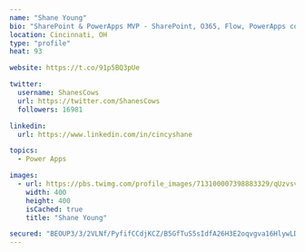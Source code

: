 ```yaml
---
name: "Shane Young"
bio: "SharePoint & PowerApps MVP - SharePoint, O365, Flow, PowerApps consulting? @PowerApps911 | Pure Snark? You found it."
location: Cincinnati, OH
type: "profile"
heat: 93

website: https://t.co/91p5BQ3pUe

twitter:
  username: ShanesCows
  url: https://twitter.com/ShanesCows
  followers: 16981

linkedin:
  url: https://www.linkedin.com/in/cincyshane

topics:
  - Power Apps

images:
  - url: https://pbs.twimg.com/profile_images/713100007398883329/qUzvsvQ3_400x400.jpg
    width: 400
    height: 400
    isCached: true
    title: "Shane Young"

secured: "BEOUP3/3/2VLNf/PyfifCCdjKCZ/B5GfTuS5sIdfA26H3E2oqvgva16HlywLDyPyt0W6ZoOneq9d5QazjSSPNBDmMruJTLZcRwglVW1jnvZ5OEEfrLD5kKmrnrn1nydrb4/TZkYj33/dt+UTASIZPSf8l5V5T58Q4KDueQp0VFqOSU1J76CIHQraJ00WgHEYTHKQAGSkIh19fCttltA1nuPqNaC9prJUY/oeUNqiQx+dX6us/6QdfDehYBcoe6YfszRyMm+k2xPTghHAO+bSEZKwfhagBwmfY11SIo1lrIjJIprnBs0aVUeqCo37C7XWorW/BCuUhJPeb1DKlLP25MQQbSowwkshPljWIJPHYVCdp80q0GrY86DMp7e6AFicDZbyWO13hTgUXKuIUtKYN7xnTYpxB0sRt7UMh2MaV+M=;8tN41LrWER8cayBh6x3arg=="
---
```



